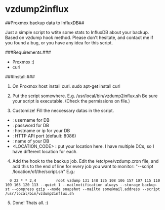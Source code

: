 # vzdump2influx
##Proxmox backup data to InfluxDB##

Just a simple script to wtite some stats to InfluxDB about your backup. Based on vzdump hook method.
Please don't hesitate, and contact me if you found a bug, or you have any idea for this script.

###Requirements:###
- Proxmox :)
- curl

###Install:###
1. On Proxmox host install curl.
  sudo apt-get install curl
  
2. Put the script somewhere.
  E.g. /usr/local/bin/vzdump2influx.sh
  Be sure your script is executable. (Check the permissions on file.)
  
3. Customize!
  Fill the neccessary datas in the script.
  - <DBUSER> : username for DB
  - <DBPASS> : password for DB
  - <DBHOST> : hostname or ip for your DB
  - <DBPORT> : HTTP API port (default: 8086)
  - <DBNAME> : name of your DB
  - <LOCATION_CODE> : put your location here. I have multiple DCs, so I have different location for each.

4. Add the hook to the backup job.
  Edit the /etc/pve/vzdump.cron file, and add this to the end of line for every job you want to monitor: "--script /location/of/the/script.sh"
  E.g.:
  ```
    0 22 * * 2,4         root vzdump 131 148 125 108 106 157 107 115 110 109 163 120 113 --quiet 1 --mailnotification always --storage backup-st --compress gzip --mode snapshot --mailto some@mail.address --script /usr/local/bin/vzdump2influx.sh
```

5. Done!
  Thats all. :)
